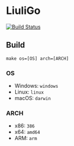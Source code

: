 # LiuliGo
[![Build Status](https://travis-ci.com/greatbridf/LiuliGo.svg?token=ncMN4paT5YpmskkyPYRb&branch=master)](https://travis-ci.com/greatbridf/LiuliGo)  
## Build
```shell
make os=[OS] arch=[ARCH]
```
### OS
- Windows: `windows`
- Linux: `linux`
- macOS: `darwin`
### ARCH
- x86: `386`
- x64: `amd64`
- ARM: `arm`
